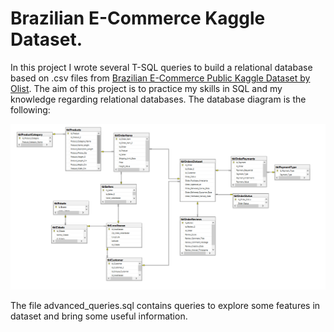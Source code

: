 # Brazilian E-Commerce Kaggle Dataset.

In this project I wrote several T-SQL queries to build a relational database based on .csv files from [Brazilian E-Commerce Public Kaggle Dataset by Olist](https://www.kaggle.com/olistbr/brazilian-ecommerce). The aim of this project is to practice my skills in SQL and my knowledge regarding relational databases. The database diagram is the following:

<img src="https://github.com/henriqueyda/ecommerce_sql/blob/master/images/database_diagram.png" width=600>

The file advanced_queries.sql contains queries to explore some features in dataset and bring some useful information.
